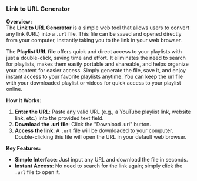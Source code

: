 ### **Link to URL Generator**

**Overview:**  
The **Link to URL Generator** is a simple web tool that allows users to convert any link (URL) into a `.url` file. This file can be saved and opened directly from your computer, instantly taking you to the link in your web browser.

The **Playlist URL file** offers quick and direct access to your playlists with just a double-click, saving time and effort. It eliminates the need to search for playlists, makes them easily portable and shareable, and helps organize your content for easier access. Simply generate the file, save it, and enjoy instant access to your favorite playlists anytime. You can keep the url file with your downloaded playlist or videos for quick access to your playlist online.

**How It Works:**
1. **Enter the URL**: Paste any valid URL (e.g., a YouTube playlist link, website link, etc.) into the provided text field.
2. **Download the .url file**: Click the "Download .url" button.
3. **Access the link**: A `.url` file will be downloaded to your computer. Double-clicking this file will open the URL in your default web browser.

**Key Features:**
- **Simple Interface**: Just input any URL and download the file in seconds.
- **Instant Access**: No need to search for the link again; simply click the `.url` file to open it.
